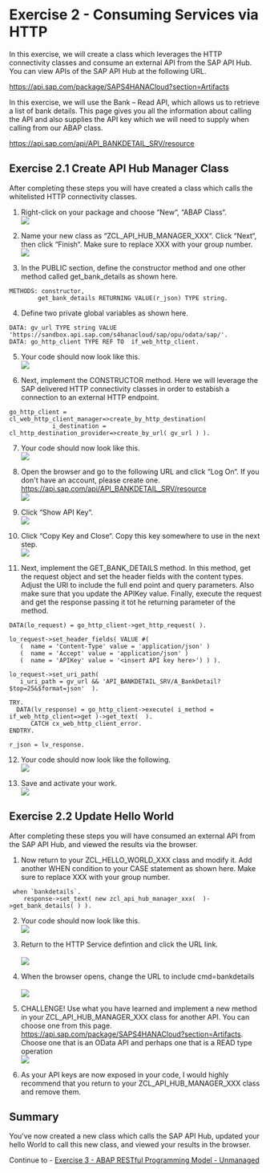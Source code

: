 # Exercise 2 - Consuming Services via HTTP

In this exercise, we will create a class which leverages the HTTP connectivity classes and consume an external API from the SAP API Hub.  You can view APIs of the SAP API Hub at the following URL.

https://api.sap.com/package/SAPS4HANACloud?section=Artifacts

In this exercise, we will use the Bank – Read API, which allows us to retrieve a list of bank details.  This page gives you all the information about calling the API and also supplies the API key which we will need to supply when calling from our ABAP class.

https://api.sap.com/api/API_BANKDETAIL_SRV/resource

## Exercise 2.1 Create API Hub Manager Class

After completing these steps you will have created a class which calls the whitelisted HTTP connectivity classes.

1. Right-click on your package and choose “New“, “ABAP Class“.
<br>![](/exercises/ex2/images/02_01_0010.png)

2. Name your new class as “ZCL_API_HUB_MANAGER_XXX“.  Click “Next“, then click “Finish“. Make sure to replace XXX with your group number.
<br>![](/exercises/ex2/images/02_01_0020.png)

3. In the PUBLIC section,  define the constructor method and one other method called get_bank_details as shown here.
```abap
METHODS: constructor,
        get_bank_details RETURNING VALUE(r_json) TYPE string.
```

4. Define two private global variables as shown here. 
```abap
DATA: gv_url TYPE string VALUE 'https://sandbox.api.sap.com/s4hanacloud/sap/opu/odata/sap/'.
DATA: go_http_client TYPE REF TO  if_web_http_client.
```

5. Your code should now look like this.
<br>![](/exercises/ex2/images/02_01_0050.png)

6. Next, implement the CONSTRUCTOR method.  Here we will leverage the SAP delivered HTTP connectivity classes in order to estabish a connection to an external HTTP endpoint.
```abap
go_http_client = cl_web_http_client_manager=>create_by_http_destination(
            i_destination = cl_http_destination_provider=>create_by_url( gv_url ) ).
```

7. Your code should now look like this.
<br>![](/exercises/ex2/images/02_01_0070.png)

8.	Open the browser and go to the following URL and click “Log On“. If you don't have an account, please create one.
https://api.sap.com/api/API_BANKDETAIL_SRV/resource 
<br>![](/exercises/ex2/images/02_01_0080.png)

9.	Click “Show API Key“.
<br>![](/exercises/ex2/images/02_01_0090.png)

10. Click “Copy Key and Close“.  Copy this key somewhere to use in the next step.
<br>![](/exercises/ex2/images/02_01_0100.png)

11. Next, implement the GET_BANK_DETAILS method.  In this method, get the request object and set the header fields with the content types. Adjust the URI to include the full end point and query parameters.  Also make sure that you update the APIKey value. Finally, execute the request and get the response passing it tot he returning parameter of the method.
```abap
DATA(lo_request) = go_http_client->get_http_request( ).

lo_request->set_header_fields( VALUE #(
   (  name = 'Content-Type' value = 'application/json' )
   (  name = 'Accept' value = 'application/json' )
   (  name = 'APIKey' value = '<insert API key here>') ) ).

lo_request->set_uri_path( 
   i_uri_path = gv_url && 'API_BANKDETAIL_SRV/A_BankDetail?$top=25&$format=json'  ).

TRY.
  DATA(lv_response) = go_http_client->execute( i_method = if_web_http_client=>get )->get_text(  ).
      CATCH cx_web_http_client_error.
ENDTRY.

r_json = lv_response.
```

12.	Your code should now look like the following.
<br>![](/exercises/ex2/images/02_01_0120.png)

13.	Save and activate your work.
<br>![](/exercises/ex2/images/02_01_0130.png)

## Exercise 2.2 Update Hello World 

After completing these steps you will have consumed an external API from the SAP API Hub, and viewed the results via the browser.

1.	Now return to your ZCL_HELLO_WORLD_XXX class and modify it.  Add another WHEN condition to your CASE statement as shown here.  Make sure to replace XXX with your group number.
```abap
 when `bankdetails`.
    response->set_text( new zcl_api_hub_manager_xxx(  )->get_bank_details( ) ).
```

2.	Your code should now look like this.
<br>![](/exercises/ex2/images/02_02_0120.png)

3.	Return to the HTTP Service defintion and click the URL link.  
<br>![](/exercises/ex2/images/02_02_0130.png)

4.	When the browser opens, change the URL to include cmd=bankdetails  
<br>![](/exercises/ex2/images/02_02_0140.png)

5.	CHALLENGE!  Use what you have learned and implement a new method in your ZCL_API_HUB_MANAGER_XXX class for another API.  You can choose one from this page. https://api.sap.com/package/SAPS4HANACloud?section=Artifacts. Choose one that is an OData API and perhaps one that is a READ type operation
<br>![](/exercises/ex2/images/02_02_0150.png)

6. As your API keys are now exposed in your code, I would highly recommend that you return to your ZCL_API_HUB_MANAGER_XXX class and remove them.


## Summary

You've now created a new class which calls the SAP API Hub, updated your hello World to call this new class, and viewed your results in the browser. 

Continue to - [Exercise 3 - ABAP RESTful Programming Model - Unmanaged ](../ex3/README.md)
